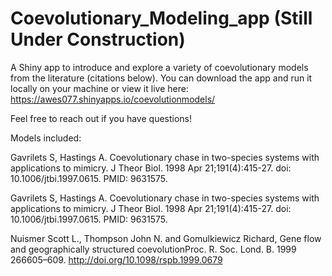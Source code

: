 # Coevolutionary_Modeling_app (Still Under Construction)
A Shiny app to introduce and explore a variety of coevolutionary models from the literature (citations below). You can download the app and run it locally on your machine or view it live here: https://awes077.shinyapps.io/coevolutionmodels/

Feel free to reach out if you have questions!

Models included:

Gavrilets S, Hastings A. Coevolutionary chase in two-species systems with applications to mimicry. J Theor Biol. 1998 Apr 21;191(4):415-27. doi: 10.1006/jtbi.1997.0615. PMID: 9631575.

Gavrilets S, Hastings A. Coevolutionary chase in two-species systems with applications to mimicry. J Theor Biol. 1998 Apr 21;191(4):415-27. doi: 10.1006/jtbi.1997.0615. PMID: 9631575.

Nuismer Scott L., Thompson John N. and Gomulkiewicz Richard, Gene flow and geographically structured coevolutionProc. R. Soc. Lond. B. 1999 266605–609. 
http://doi.org/10.1098/rspb.1999.0679
